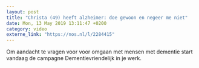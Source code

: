 ```yaml
---
layout: post
title: "Christa (49) heeft alzheimer: doe gewoon en negeer me niet"
date: Mon, 13 May 2019 13:11:47 +0200
category: video
externe_link: "https://nos.nl/l/2284415"
---
```


Om aandacht te vragen voor voor omgaan met mensen met dementie start vandaag de campagne Dementievriendelijk in je werk.
